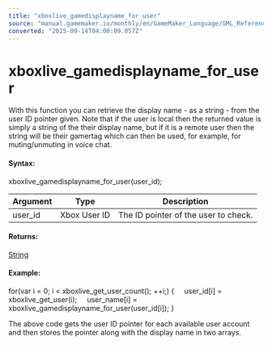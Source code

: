 ```yaml
---
title: "xboxlive_gamedisplayname_for_user"
source: "manual.gamemaker.io/monthly/en/GameMaker_Language/GML_Reference/UWP_And_XBox_Live/Users_And_Accounts/xboxlive_gamedisplayname_for_user.htm"
converted: "2025-09-14T04:00:09.057Z"
---
```


# xboxlive\_gamedisplayname\_for\_user

With this function you can retrieve the display name - as a string - from the user ID pointer given. Note that if the user is local then the returned value is simply a string of the their display name, but if it is a remote user then the string will be their gamertag which can then be used, for example, for muting/unmuting in voice chat.

#### Syntax:

xboxlive\_gamedisplayname\_for\_user(user\_id);

| Argument | Type | Description |
| --- | --- | --- |
| user_id | Xbox User ID | The ID pointer of the user to check. |

#### Returns:

[String](../../../GML_Overview/Data_Types.md)

#### Example:

for(var i = 0; i < xboxlive\_get\_user\_count(); ++i;)
{
    user\_id\[i\] = xboxlive\_get\_user(i);
    user\_name\[i\] = xboxlive\_gamedisplayname\_for\_user(user\_id\[i\]);
}

The above code gets the user ID pointer for each available user account and then stores the pointer along with the display name in two arrays.